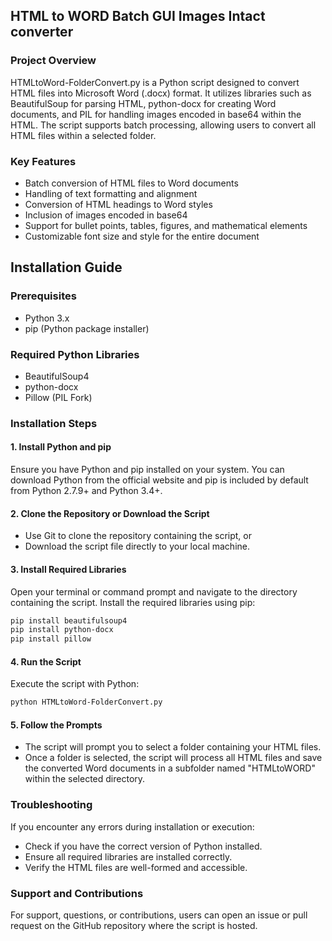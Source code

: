 ## HTML to WORD Batch GUI Images Intact converter

### Project Overview
HTMLtoWord-FolderConvert.py is a Python script designed to convert HTML files into Microsoft Word (.docx) format. It utilizes libraries such as BeautifulSoup for parsing HTML, python-docx for creating Word documents, and PIL for handling images encoded in base64 within the HTML. The script supports batch processing, allowing users to convert all HTML files within a selected folder.

### Key Features
- Batch conversion of HTML files to Word documents
- Handling of text formatting and alignment
- Conversion of HTML headings to Word styles
- Inclusion of images encoded in base64
- Support for bullet points, tables, figures, and mathematical elements
- Customizable font size and style for the entire document

## Installation Guide

### Prerequisites
- Python 3.x
- pip (Python package installer)

### Required Python Libraries
- BeautifulSoup4
- python-docx
- Pillow (PIL Fork)

### Installation Steps

#### 1. Install Python and pip
Ensure you have Python and pip installed on your system. You can download Python from the official website and pip is included by default from Python 2.7.9+ and Python 3.4+.

#### 2. Clone the Repository or Download the Script
- Use Git to clone the repository containing the script, or
- Download the script file directly to your local machine.

#### 3. Install Required Libraries
Open your terminal or command prompt and navigate to the directory containing the script. Install the required libraries using pip:

```bash
pip install beautifulsoup4
pip install python-docx
pip install pillow
```

#### 4. Run the Script
Execute the script with Python:

```bash
python HTMLtoWord-FolderConvert.py
```

#### 5. Follow the Prompts
- The script will prompt you to select a folder containing your HTML files.
- Once a folder is selected, the script will process all HTML files and save the converted Word documents in a subfolder named "HTMLtoWORD" within the selected directory.

### Troubleshooting
If you encounter any errors during installation or execution:
- Check if you have the correct version of Python installed.
- Ensure all required libraries are installed correctly.
- Verify the HTML files are well-formed and accessible.

### Support and Contributions
For support, questions, or contributions, users can open an issue or pull request on the GitHub repository where the script is hosted.
